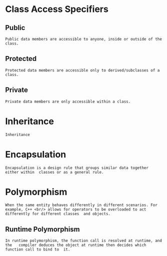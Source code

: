 # Class Access Specifiers
## Public
    Public data members are accessible to anyone, inside or outside of the class.
## Protected
    Protected data members are accessible only to derived/subclasses of a class.
## Private
    Private data members are only accessible within a class.


# Inheritance
    Inheritance


# Encapsulation
    Encapsulation is a design rule that groups similar data together either within  classes or as a general rule.

# Polymorphism
    When the same entity behaves differently in different scenarios. For example, C++ <br/> allows for operators to be overloaded to act differently for different classes  and objects.

## Runtime Polymorphism
    In runtime polymorphism, the function call is resolved at runtime, and the   compiler deduces the object at runtime then decides which function call to bind to  it.